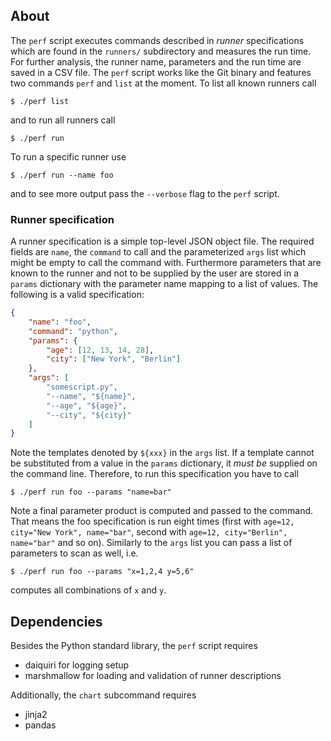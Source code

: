 ## About

The `perf` script executes commands described in *runner* specifications which
are found in the `runners/` subdirectory and measures the run time. For further
analysis, the runner name, parameters and the run time are saved in a CSV file.
The `perf` script works like the Git binary and features two commands `perf` and
`list` at the moment. To list all known runners call

    $ ./perf list

and to run all runners call

    $ ./perf run

To run a specific runner use

    $ ./perf run --name foo

and to see more output pass the `--verbose` flag to the `perf` script.


### Runner specification

A runner specification is a simple top-level JSON object file. The required
fields are `name`, the `command` to call and the parameterized `args` list which
might be empty to call the command with. Furthermore parameters that are known
to the runner and not to be supplied by the user are stored in a `params`
dictionary with the parameter name mapping to a list of values. The following is
a valid specification:

```json
{
    "name": "foo",
    "command": "python",
    "params": {
        "age": [12, 13, 14, 28],
        "city": ["New York", "Berlin"]
    },
    "args": [
        "somescript.py",
        "--name", "${name}",
        "--age", "${age}",
        "--city", "${city}"
    ]
}
```

Note the templates denoted by `${xxx}` in the `args` list. If a template cannot
be substituted from a value in the `params` dictionary, it *must be* supplied on
the command line. Therefore, to run this specification you have to call

    $ ./perf run foo --params "name=bar"

Note a final parameter product is computed and passed to the command. That means
the foo specification is run eight times (first with `age=12, city="New York",
name="bar"`, second with `age=12, city="Berlin", name="bar"` and so on).
Similarly to the `args` list you can pass a list of parameters to scan as well,
i.e.

    $ ./perf run foo --params "x=1,2,4 y=5,6"

computes all combinations of `x` and `y`.


## Dependencies

Besides the Python standard library, the `perf` script requires

* daiquiri for logging setup
* marshmallow for loading and validation of runner descriptions

Additionally, the `chart` subcommand requires

* jinja2
* pandas
